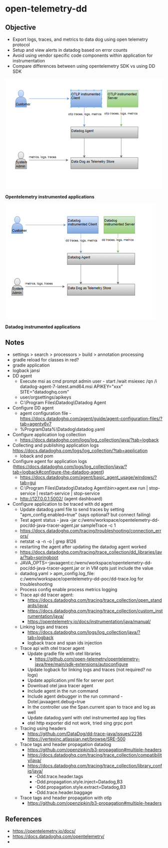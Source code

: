 # open-telemetry-dd

## Objective
- Export logs, traces, and metrics to data dog using open telemetry protocol
- Setup and view alerts in datadog based on error counts
- Avoid using vendor specific code components within application for instrumentation
- Compare differences between using opentelemetry SDK vs using DD SDK

![otlp.png](otlp.png)

**Opentelemetry instrumented applications**

![dd.png](dd.png)

**Datadog instrumented applications**

## Notes
- settings > search > processors > build > annotation processing
- gradle reload for classes in red?
- gradle application
- logback jansi
- DD agent
  - Execute msi as cmd prompt admin user - start /wait msiexec /qn /i datadog-agent-7-latest.amd64.msi APIKEY="xxx" SITE="datadoghq.com"
  - user/orgsettings/apikeys
  - C:\Program Files\Datadog\Datadog Agent
- Configure DD agent
  - agent configuration file - https://docs.datadoghq.com/agent/guide/agent-configuration-files/?tab=agentv6v7
  - %ProgramData%\Datadog\datadog.yaml
- Configure application log collection
  - https://docs.datadoghq.com/logs/log_collection/java/?tab=logback
- Collecting and publishing application logs https://docs.datadoghq.com/logs/log_collection/?tab=application
  - loback and pom
- Configure agent for application logs (https://docs.datadoghq.com/logs/log_collection/java/?tab=logback#configure-the-datadog-agent)
  - https://docs.datadoghq.com/agent/basic_agent_usage/windows/?tab=gui
  - C:\Program Files\Datadog\Datadog Agent\bin>agent.exe run | stop-service | restart-service | stop-service
  - http://127.0.0.1:5002/ (agent dashboard)
- Configure application to be traced with dd agent
  - Update datadog.yaml file to send traces by setting "apm_config.enabled=true" (says optional? but connect failing)
  - Test agent status - java -jar c:/wenv/workspace/opentelemetry-dd-poc/dd-java-tracer-agent.jar sampleTrace -c 1
  - https://docs.datadoghq.com/tracing/troubleshooting/connection_errors/
  - netstat -a -n -o | grep 8126
  - restarting the agent after updating the datadog agent worked
  - https://docs.datadoghq.com/tracing/trace_collection/dd_libraries/java/?tab=springboot
  - JAVA_OPTS=-javaagent:c:/wenv/workspace/opentelemetry-dd-poc/dd-java-tracer-agent.jar or in VM opts just include the value
  - datadog.yaml > apm_config.log_file: c:/wenv/workspace/opentelemetry-dd-poc/dd-trace.log for troubleshooting
  - Process config enable process metrics logging
  - Trace api dd tracer agent:
    - https://docs.datadoghq.com/tracing/trace_collection/open_standards/java/
    - https://docs.datadoghq.com/tracing/trace_collection/custom_instrumentation/java/
    - https://opentelemetry.io/docs/instrumentation/java/manual/
  - Linking logs and traces
    - https://docs.datadoghq.com/logs/log_collection/java/?tab=logback
    - logback trace and span ids injection
  - Trace api with otel tracer agent
    - Update gradle file with otel libraries
      - https://github.com/open-telemetry/opentelemetry-java/tree/main/sdk-extensions/autoconfigure
    - Update logback for linking logs and traces (not required? no logs)
    - Update application.yml file for server port
    - Download otel java tracer agent
    - Include agent in the run command
    - Include agent debugger in the run command -Dotel.javaagent.debug=true
    - In the controller use the Span.current span to trace and log as well
    - Update datadog.yaml with otel instrumented app log files
    - otel http exporter did not work, tried sing grpc port
  - Tracing using headers
    - https://github.com/DataDog/dd-trace-java/issues/2236
    - https://vertexinc.atlassian.net/browse/SRE-500
  - Trace tags and header propagation datadog
    - https://github.com/openzipkin/b3-propagation#multiple-headers
    - https://docs.datadoghq.com/tracing/trace_collection/compatibility/java/
    - https://docs.datadoghq.com/tracing/trace_collection/library_config/java/
      - -Ddd.trace.header.tags
      - -Ddd.propagation.style.inject=Datadog,B3
      - -Ddd.propagation.style.extract=Datadog,B3
      - -Ddd.trace.header.baggage
  - Trace tags and header propagation with otlp
    - https://github.com/openzipkin/b3-propagation#multiple-headers

## References
- https://opentelemetry.io/docs/
- https://docs.datadoghq.com/opentelemetry/
- 